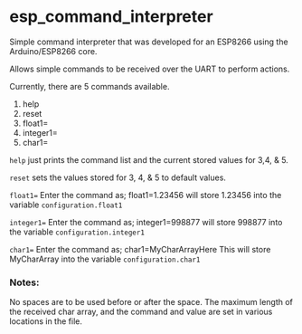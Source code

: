 # esp_command_interpreter

Simple command interpreter that was developed for an ESP8266 using the Arduino/ESP8266 core.

Allows simple commands to be received over the UART to perform actions.

Currently, there are 5 commands available.
1. help
2. reset
3. float1=
4. integer1=
5. char1=


```help```
 just prints the command list and the current stored values for 3,4, & 5.

```reset```
 sets the values stored for 3, 4, & 5 to default values.

```float1=```
Enter the command as;
float1=1.23456
 will store 1.23456 into the variable `configuration.float1`

```integer1=```
Enter the command as;
integer1=998877
 will store 998877 into the variable `configuration.integer1`

```char1=```
Enter the command as;
char1=MyCharArrayHere
This will store MyCharArray into the variable `configuration.char1`

### Notes:
No spaces are to be used before or after the space.
The maximum length of the received char array, and the command and value are set in various locations in the file.

